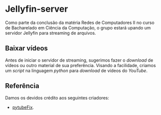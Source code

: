 # Jellyfin-server
Como parte da conclusão da matéria Redes de Computadores II no curso de Bacharelado em Ciência da Computação, 
o grupo estará upando um servidor Jellyfin para streaming de arquivos.

## Baixar vídeos 
Antes de iniciar o servidor de streaming, sugerimos fazer o *download* de vídeos ou outro material de sua preferência.
Visando a facilidade, criamos um *script* na linguagem *python* para *download* de vídeos do *YouTube*.

## Referência
Damos os devidos crédito aos seguintes criadores:
* [pytubeFix](https://pypi.org/project/pytubefix).